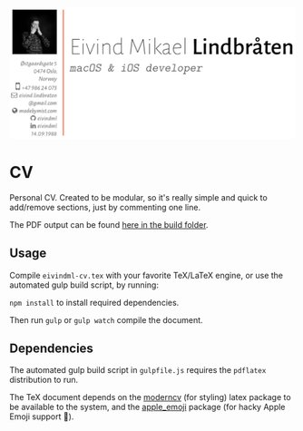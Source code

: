 ![Sample](assets/sample.png)

# CV

Personal CV. Created to be modular, so it's really simple and quick to add/remove sections, just by commenting one line.

The PDF output can be found [here in the build folder](build/eivindml-cv.pdf).

## Usage

Compile `eivindml-cv.tex` with your favorite TeX/LaTeX engine, or use the automated gulp build script, by running:

`npm install` to install required dependencies.

Then run `gulp` or `gulp watch` compile the document.

## Dependencies

The automated gulp build script in `gulpfile.js` requires the `pdflatex` distribution to run.

The TeX document depends on the [moderncv](https://www.ctan.org/pkg/moderncv?lang=en) (for styling) latex package to be available to the system, and the [apple_emoji](https://github.com/alecjacobson/coloremoji.sty) package (for hacky Apple Emoji support 🙌).
